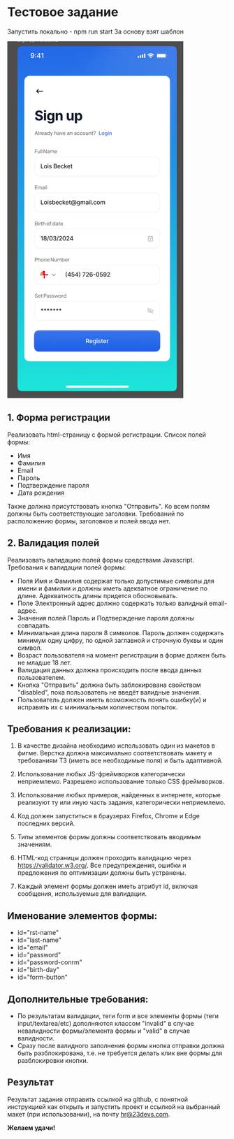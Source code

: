 # Тестовое задание
Запустить локально - npm run start
За основу взят шаблон

![Screenshot](./src/assets/form.png)
## 1. Форма регистрации
Реализовать html-страницу с формой регистрации. Список полей формы:
* Имя
* Фамилия
* Email
* Пароль
* Подтверждение пароля
* Дата рождения

Также должна присутствовать кнопка "Отправить". Ко всем полям должны быть соответствующие заголовки. Требований по расположению формы, заголовков и полей ввода нет.

## 2. Валидация полей
Реализовать валидацию полей формы средствами Javascript. Требования к валидации полей формы:

* Поля Имя и Фамилия содержат только допустимые символы для имени и фамилии и должны иметь адекватное ограничение по длине. Адекватность длины придется обосновывать.
* Поле Электронный адрес должно содержать только валидный email-адрес.
* Значения полей Пароль и Подтверждение пароля должны совпадать.
* Минимальная длина пароля 8 символов. Пароль должен содержать минимум одну цифру, по одной заглавной и строчную буквы и один символ.
* Возраст пользователя на момент регистрации в форме должен быть не младше 18 лет.
* Валидация данных должна происходить после ввода данных пользователем.
* Кнопка "Отправить" должна быть заблокирована свойством "disabled", пока пользователь не введёт валидные значения.
* Пользователь должен иметь возможность понять ошибку(и) и исправить их с минимальным количеством попыток.

## Требования к реализации:

1. В качестве дизайна необходимо использовать один из макетов в фигме. Верстка должна максимально соответствовать макету и требованиям ТЗ (иметь все необходимые поля) и быть адаптивной.

2. Использование любых JS-фреймворков категорически неприемлемо. Разрешено использование только CSS фреймворков.

3. Использование любых примеров, найденных в интернете, которые реализуют ту или иную часть задания, категорически неприемлемо.

4. Код должен запуститься в браузерах Firefox, Chrome и Edge последних версий.

5. Типы элементов формы должны соответствовать вводимым значениям.

6. HTML-код страницы должен проходить валидацию через https://validator.w3.org/. Все предупреждения, ошибки и предложения по оптимизации должны быть устранены.

7. Каждый элемент формы должен иметь атрибут id, включая сообщения, используемые для валидации.

## Именование элементов формы:
* id="rst-name"
* id="last-name"
* id="email"
* id="password"
* id="password-conrm"
* id="birth-day"
* id="form-button"

## Дополнительные требования:
* По результатам валидации, теги form и все элементы формы (теги input/textarea/etc) дополняются классом "invalid" в случае невалидности формы/элемента формы и "valid" в случае валидности.
* Сразу после валидного заполнения формы кнопка отправки должна быть разблокирована, т.е. не требуется делать клик вне формы для разблокировки кнопки.

## Результат
Результат задания отправить ссылкой на github, с понятной инструкцией как открыть и запустить проект и ссылкой на выбранный макет (при использовании), на почту hr@23devs.com.

**Желаем удачи!**
